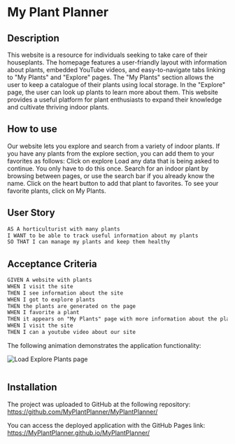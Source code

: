 # My Plant Planner

## Description
This website is a resource for individuals seeking to take care of their houseplants. The homepage features a user-friandly layout with information about plants, embedded YouTube videos, and easy-to-navigate tabs linking to "My Plants" and "Explore" pages. The "My Plants" section allows the user to keep a catalogue of their plants using local storage. In the "Explore" page, the user can look up plants to learn more about them. This website provides a useful platform for plant enthusiasts to expand their knowledge and cultivate thriving indoor plants. 

## How to use
Our website lets you explore and search from a variety of indoor plants. If you have any plants from the explore section, you can add them to your favorites as follows:
Click on explore
Load any data that is being asked to continue. You only have to do this once.
Search for an indoor plant by browsing between pages, or use the search bar if you already know the name.
Click on the heart button to add that plant to favorites.
To see your favorite plants, click on My Plants.


## User Story

```md
AS A horticulturist with many plants
I WANT to be able to track useful information about my plants
SO THAT I can manage my plants and keep them healthy
```

## Acceptance Criteria

```md
GIVEN A website with plants
WHEN I visit the site
THEN I see information about the site
WHEN I got to explore plants
THEN the plants are generated on the page
WHEN I favorite a plant
THEN it appears on "My Plants" page with more information about the plant
WHEN I visit the site
THEN I can a youtube video about our site
```

The following animation demonstrates the application functionality:

![Load Explore Plants page](./assets/images/MPP-%20Explore.gif)

![]()

## Installation

The project was uploaded to GitHub at the following repository: https://github.com/MyPlantPlanner/MyPlantPlanner/

You can access the deployed application with the GitHub Pages link: https://MyPlantPlanner.github.io/MyPlantPlanner/
